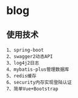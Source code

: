 # blog

## 使用技术
```
1、spring-boot
2、swagger2动态API
3、log4j2日志
4、mybatis-plus管理数据库
5、redis缓存
6、security内存实现登陆认证
7、简单Vue+Bootstrap
```
